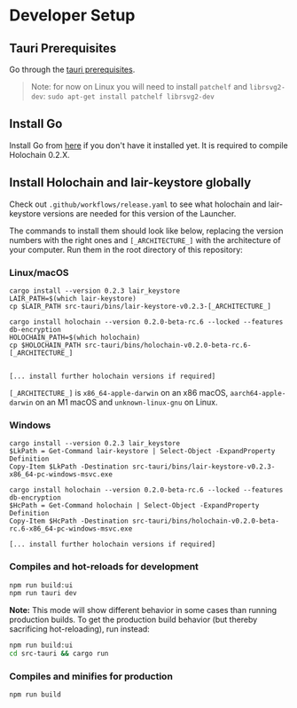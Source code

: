 # Developer Setup

## Tauri Prerequisites

Go through the [tauri prerequisites](https://tauri.app/v1/guides/getting-started/prerequisites).

> Note: for now on Linux you will need to install `patchelf` and `librsvg2-dev`:
> `sudo apt-get install patchelf librsvg2-dev`

## Install Go

Install Go from [here](https://go.dev/doc/install) if you don't have it installed yet. It is required to compile Holochain 0.2.X.

## Install Holochain and lair-keystore globally

Check out `.github/workflows/release.yaml` to see what holochain and lair-keystore versions are needed for this version of the Launcher.

The commands to install them should look like below, replacing the version numbers with the right ones and `[_ARCHITECTURE_]` with the architecture of your computer. Run them in the root directory of this repository:

### Linux/macOS
```
cargo install --version 0.2.3 lair_keystore
LAIR_PATH=$(which lair-keystore)
cp $LAIR_PATH src-tauri/bins/lair-keystore-v0.2.3-[_ARCHITECTURE_]

cargo install holochain --version 0.2.0-beta-rc.6 --locked --features db-encryption
HOLOCHAIN_PATH=$(which holochain)
cp $HOLOCHAIN_PATH src-tauri/bins/holochain-v0.2.0-beta-rc.6-[_ARCHITECTURE_]


[... install further holochain versions if required]

```
`[_ARCHITECTURE_]` is `x86_64-apple-darwin` on an x86 macOS, `aarch64-apple-darwin` on an M1 macOS and `unknown-linux-gnu` on Linux.

### Windows
```
cargo install --version 0.2.3 lair_keystore
$LkPath = Get-Command lair-keystore | Select-Object -ExpandProperty Definition
Copy-Item $LkPath -Destination src-tauri/bins/lair-keystore-v0.2.3-x86_64-pc-windows-msvc.exe

cargo install holochain --version 0.2.0-beta-rc.6 --locked --features db-encryption
$HcPath = Get-Command holochain | Select-Object -ExpandProperty Definition
Copy-Item $HcPath -Destination src-tauri/bins/holochain-v0.2.0-beta-rc.6-x86_64-pc-windows-msvc.exe

[... install further holochain versions if required]

```


### Compiles and hot-reloads for development

```bash
npm run build:ui
npm run tauri dev
```
**Note:** This mode will show different behavior in some cases than running production builds.
To get the production build behavior (but thereby sacrificing hot-reloading), run instead:

```bash
npm run build:ui
cd src-tauri && cargo run
```


### Compiles and minifies for production

```bash
npm run build
```
